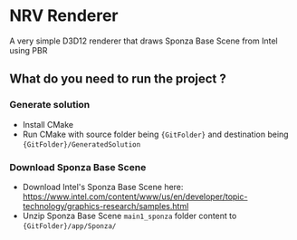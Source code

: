 # NRV Renderer

A very simple D3D12 renderer that draws Sponza Base Scene from Intel using PBR

## What do you need to run the project ?

### Generate solution

- Install CMake
- Run CMake with source folder being ```{GitFolder}``` and destination being ```{GitFolder}/GeneratedSolution```

### Download Sponza Base Scene

- Download Intel's Sponza Base Scene here:  
<https://www.intel.com/content/www/us/en/developer/topic-technology/graphics-research/samples.html>
- Unzip Sponza Base Scene ```main1_sponza``` folder content to ```{GitFolder}/app/Sponza/```
